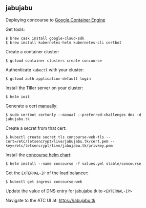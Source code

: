 ## jabujabu
Deploying concourse to [Google Container Engine](https://cloud.google.com/container-engine/)

Get tools:
```
$ brew cask install google-cloud-sdk
$ brew install kubernetes-helm kubernetes-cli certbot
```

Create a container cluster:
```
$ gcloud container clusters create concourse
```

Authenticate `kubectl` with your cluster:
```
$ gcloud auth application-default login
```

Install the Tiller server on your cluster:
```
$ helm init
```

Generate a cert [manually](https://certbot.eff.org/docs/using.html#manual):
```
$ sudo certbot certonly --manual --preferred-challenges dns -d jabujabu.tk
```

Create a secret from that cert:
```
$ kubectl create secret tls concourse-web-tls --cert=/etc/letsencrypt/live/jabujabu.tk/cert.pem --key=/etc/letsencrypt/live/jabujabu.tk/privkey.pem
```

Install the [concourse helm chart](https://github.com/kubernetes/charts/tree/master/stable/concourse):
```
$ helm install --name concourse -f values.yml stable/concourse
```

Get the `EXTERNAL-IP` of the load balancer:
```
$ kubectl get ingress concourse-web
```

Update the value of DNS entry for jabujabu.tk to `<EXTERNAL-IP>`

Navigate to the ATC UI at: https://jabujabu.tk